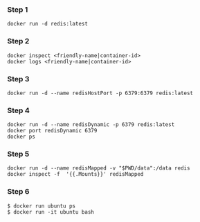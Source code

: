 ### Step 1
```
docker run -d redis:latest
```
### Step 2
```
docker inspect <friendly-name|container-id>
docker logs <friendly-name|container-id>
```
### Step 3
```
docker run -d --name redisHostPort -p 6379:6379 redis:latest
```
### Step 4
```
docker run -d --name redisDynamic -p 6379 redis:latest
docker port redisDynamic 6379
docker ps
```
### Step 5
```
docker run -d --name redisMapped -v "$PWD/data":/data redis  
docker inspect -f  '{{.Mounts}}' redisMapped 
``` 
### Step 6
```
$ docker run ubuntu ps
$ docker run -it ubuntu bash
```